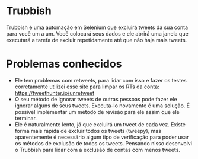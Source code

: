 # Trubbish
Trubbish é uma automação em Selenium que excluirá tweets da sua conta para você um a um. Você colocará seus dados e ele abrirá uma janela que executará a tarefa de excluir repetidamente até que não haja mais tweets.

# Problemas conhecidos
- Ele tem problemas com retweets, para lidar com isso e fazer os testes corretamente utilizei esse site para limpar os RTs da conta: https://tweethunter.io/unretweet
- O seu método de ignorar tweets de outras pessoas pode fazer ele ignorar alguns de seus tweets. Executa-lo novamente é uma solução. É possivel implementar um método de revisão para ele assim que ele terminar.
- Ele é naturalmente lento, já que excluirá um tweet de cada vez. Existe forma mais rápida de excluir todos os tweets (tweepy), mas aparentemente é necessário algum tipo de verificação para poder usar os métodos de exclusão de todos os tweets. Pensando nisso desenvolvi o Trubbish para lidar com a exclusão de contas com menos tweets.
